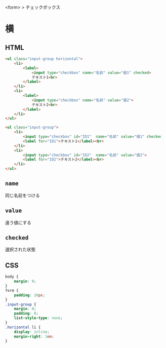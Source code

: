 \<form> > チェックボックス
# 横
## HTML
```html
<ul class="input-group horizontal">
	<li>
		<label>
			<input type="checkbox" name="名前" value="値1" checked>
			テキスト1<br>
		</label>
	</li>
	<li>
		<label>
			<input type="checkbox" name="名前" value="値2">
			テキスト2<br>
		</label>
	</li>
</ul>
```

```html
<ul class="input-group">
	<li>
		<input type="checkbox" id="ID1"  name="名前" value="値1" checked>
		<label for="ID1">テキスト1</label><br>
	</li>
	<li>
		<input type="checkbox" id="ID2"  name="名前" value="値2">
		<label for="ID2">テキスト2</label><br>
	</li>
</ul>
```

## ```name```
同じ名前をつける

## ```value```
違う値にする

## ```checked```
選択された状態

## CSS
```css
body {
	margin: 0;
}
form {
	padding: 16px;
}
.input-group {
	margin: 0;
	padding: 0;
	list-style-type: none;
}
.horizontal li {
	display: inline;
	margin-right: 1em;
}
```
